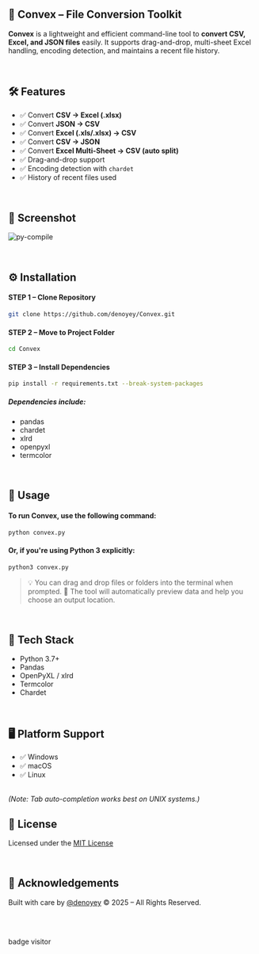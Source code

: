## 📄 Convex – File Conversion Toolkit

**Convex** is a lightweight and efficient command-line tool to **convert CSV, Excel, and JSON files** easily. It supports drag-and-drop, multi-sheet Excel handling, encoding detection, and maintains a recent file history.

<br>

## 🛠️ Features

* ✅ Convert **CSV → Excel (.xlsx)**
* ✅ Convert **JSON → CSV**
* ✅ Convert **Excel (.xls/.xlsx) → CSV**
* ✅ Convert **CSV → JSON**
* ✅ Convert **Excel Multi-Sheet → CSV (auto split)**
* ✅ Drag-and-drop support
* ✅ Encoding detection with `chardet`
* ✅ History of recent files used

<br>

## 📸 Screenshot

![py-compile]([https://github.com/denoyey/Convex/blob/21c4f0364919a85dfa5e11d65a736198eb1a51fa/img/convex.png])


<br>

## ⚙️ Installation

#### STEP 1 – Clone Repository

```bash
git clone https://github.com/denoyey/Convex.git
```

#### STEP 2 – Move to Project Folder

```bash
cd Convex
```

#### STEP 3 – Install Dependencies

```bash
pip install -r requirements.txt --break-system-packages
```

##### Dependencies include:
- pandas
- chardet
- xlrd
- openpyxl
- termcolor

<br>

## 🚀 Usage
#### To run Convex, use the following command:

```bash
python convex.py
```

#### Or, if you're using Python 3 explicitly:

```bash
python3 convex.py
```
> 💡 You can drag and drop files or folders into the terminal when prompted.
> 📁 The tool will automatically preview data and help you choose an output location.

<br>

## 🧠 Tech Stack
- Python 3.7+
- Pandas
- OpenPyXL / xlrd
- Termcolor
- Chardet

<br>

## 🖥️ Platform Support
- ✅ Windows
- ✅ macOS
- ✅ Linux
<br>
<i>(Note: Tab auto-completion works best on UNIX systems.)</i>

<br>

## 🧾 License
Licensed under the <a href="">MIT License</a>

<br>

## 🙌 Acknowledgements
Built with care by <a href="github.com/denoyey">@denoyey</a>
© 2025 – All Rights Reserved.

<br><br>

badge visitor
